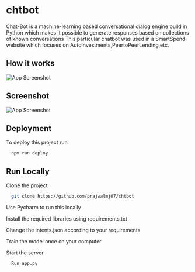 # chtbot
Chat-Bot is a machine-learning based conversational dialog engine build in Python which makes it possible to generate responses based on collections of known conversations
This particular chatbot was used in a SmartSpend website which focuses on AutoInvestments,PeertoPeerLending,etc.

## How it works

![App Screenshot](https://spgon.com/wp-content/uploads/2019/07/How-chatbot-works-600x387.jpg)

## Screenshot


![App Screenshot](https://github.com/prajwalmj07/chtbot/blob/main/static/images/screenshot.png)

## Deployment

To deploy this project run

```bash
  npm run deploy
```

## Run Locally

Clone the project

```bash
  git clone https://github.com/prajwalmj07/chtbot
```
Use Pycharm to run this locally

Install the required libraries using requirements.txt

Change the intents.json according to your requirements

Train the model once on your computer 

Start the server

```bash
  Run app.py
```
